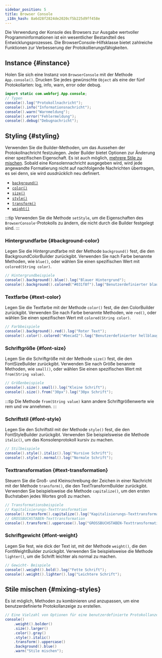 ```yaml
---
sidebar_position: 5
title: Browser Console
_i18n_hash: 8a6d28f2824de2020cf5b225d9ff458e
---
```

<DocChip chip='since' label='24.10' />
<JavadocLink type="foundation" location="com/webforj/BrowserConsole" top='true'/>

Die Verwendung der Konsole des Browsers zur Ausgabe wertvoller Programminformationen ist ein wesentlicher Bestandteil des Entwicklungsprozesses. Die <JavadocLink type="foundation" location="com/webforj/BrowserConsole" code='true'>BrowserConsole</JavadocLink>-Hilfsklasse bietet zahlreiche Funktionen zur Verbesserung der Protokollierungsfähigkeiten.

<!-- :::info
Vor `24.10` ermöglichten die Methoden `App.consoleLog()` und `App.consoleError()` dieses Verhalten, wurden jedoch mittlerweile als veraltet markiert.
::: -->

## Instance {#instance}

Holen Sie sich eine Instanz von `BrowserConsole` mit der Methode `App.console()`. Drucken Sie jedes gewünschte `Object` als eine der fünf Protokollarten: log, info, warn, error oder debug.

```java
import static com.webforj.App.console;
// Typen
console().log("Protokollnachricht");
console().info("Informationsnachricht");
console().warn("Warnmeldung");
console().error("Fehlermeldung");
console().debug("Debugnachricht");
```

## Styling {#styling}

Verwenden Sie die Builder-Methoden, um das Aussehen der Protokollnachricht festzulegen. Jeder Builder bietet Optionen zur Änderung einer spezifischen Eigenschaft. Es ist auch möglich, [mehrere Stile zu mischen](#mixing-styles).
Sobald eine Konsolennachricht ausgegeben wird, wird jede angewandte Formatierung nicht auf nachfolgende Nachrichten übertragen, es sei denn, sie wird *ausdrücklich* neu definiert.

- [`background()`](#background-color)
- [`color()`](#text-color)
- [`size()`](#font-size)
- [`style()`](#font-style)
- [`transform()`](#text-transformation)
- [`weight()`](#font-weight)

:::tip
Verwenden Sie die Methode `setStyle`, um die Eigenschaften des `BrowserConsole`-Protokolls zu ändern, die nicht durch die Builder festgelegt sind.
:::

### Hintergrundfarbe {#background-color}

Legen Sie die Hintergrundfarbe mit der Methode `background()` fest, die den <JavadocLink type="foundation" location="com/webforj/BrowserConsole.BackgroundColorBuilder" code='true'>BackgroundColorBuilder</JavadocLink> zurückgibt.
Verwenden Sie nach Farbe benannte Methoden, wie `blue()`, oder wählen Sie einen spezifischen Wert mit `colored(String color)`.

```java
// Hintergrundbeispiele
console().background().blue().log("Blauer Hintergrund");
console().background().colored("#031f8f").log("Benutzerdefinierter blauer Hintergrund");
```

### Textfarbe {#text-color}

Legen Sie die Textfarbe mit der Methode `color()` fest, die den <JavadocLink type="foundation" location="com/webforj/BrowserConsole.ColorBuilder" code='true'>ColorBuilder</JavadocLink> zurückgibt.
Verwenden Sie nach Farbe benannte Methoden, wie `red()`, oder wählen Sie einen spezifischen Wert mit `colored(String color)`.

```java
// Farbbeispiele
console().background().red().log("Roter Text");
console().color().colored("#becad2").log("Benutzerdefinierter hellblaugrauer Text");
```

### Schriftgröße {#font-size}

Legen Sie die Schriftgröße mit der Methode `size()` fest, die den <JavadocLink type="foundation" location="com/webforj/BrowserConsole.FontSizeBuilder" code='true'>FontSizeBuilder</JavadocLink> zurückgibt.
Verwenden Sie nach Größe benannte Methoden, wie `small()`, oder wählen Sie einen spezifischen Wert mit `from(String value)`.

```java
// Größenbeispiele
console().size().small().log("Kleine Schrift");
console().size().from("30px").log("30px Schrift");
```
:::tip
Die Methode `from(String value)` kann andere Schriftgrößenwerte wie rem und vw annehmen.
:::

### Schriftstil {#font-style}

Legen Sie den Schriftstil mit der Methode `style()` fest, die den <JavadocLink type="foundation" location="com/webforj/BrowserConsole.FontStyleBuilder" code='true'>FontStyleBuilder</JavadocLink> zurückgibt.
Verwenden Sie beispielsweise die Methode `italic()`, um das Konsolenprotokoll kursiv zu machen.

```java
// Stilbeispiele
console().style().italic().log("Kursive Schrift");
console().style().normal().log("Normale Schrift");
```

### Texttransformation {#text-transformation}

Steuern Sie die Groß- und Kleinschreibung der Zeichen in einer Nachricht mit der Methode `transform()`, die den <JavadocLink type="foundation" location="com/webforj/BrowserConsole.TextTransformBuilder" code='true'>TextTransformBuilder</JavadocLink> zurückgibt.
Verwenden Sie beispielsweise die Methode `capitalize()`, um den ersten Buchstaben jedes Wortes groß zu machen.

```java
// Transformationsbeispiele
// Kapitalisierungs-Texttransformation
console().transform().capitalize().log("Kapitalisierungs-Texttransformation");
// GROSSBUCHSTABEN-Texttransformation 
console().transform().uppercase().log("GROSSBUCHSTABEN-Texttransformation");
```

### Schriftgewicht {#font-weight}

Legen Sie fest, wie dick der Text ist, mit der Methode `weight()`, die den <JavadocLink type="foundation" location="com/webforj/BrowserConsole.FontWeightBuilder" code='true'>FontWeightBuilder</JavadocLink> zurückgibt.
Verwenden Sie beispielsweise die Methode `lighter()`, um die Schrift leichter als normal zu machen.

```java
// Gewicht- Beispiele
console().weight().bold().log("Fette Schrift");
console().weight().lighter().log("Leichtere Schrift");
```

## Stile mischen {#mixing-styles}
Es ist möglich, Methoden zu kombinieren und anzupassen, um eine benutzerdefinierte Protokollanzeige zu erstellen.

```java
// Eine Vielzahl von Optionen für eine benutzerdefinierte Protokollanzeige
console()
    .weight().bolder()
    .size().larger()
    .color().gray()
    .style().italic()
    .transform().uppercase()
    .background().blue()
    .warn("Stile mischen");
```
